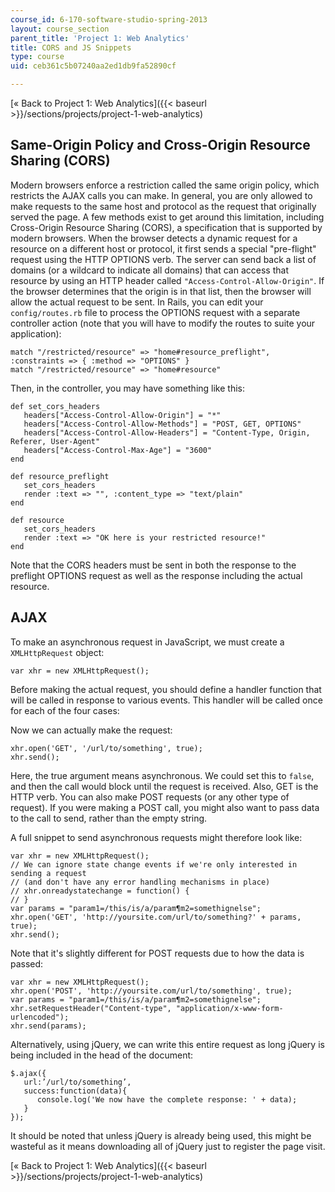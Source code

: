 ```yaml
---
course_id: 6-170-software-studio-spring-2013
layout: course_section
parent_title: 'Project 1: Web Analytics'
title: CORS and JS Snippets
type: course
uid: ceb361c5b07240aa2ed1db9fa52890cf

---
```


[« Back to Project 1: Web Analytics]({{< baseurl >}}/sections/projects/project-1-web-analytics)

Same-Origin Policy and Cross-Origin Resource Sharing (CORS)
-----------------------------------------------------------

Modern browsers enforce a restriction called the same origin policy, which restricts the AJAX calls you can make. In general, you are only allowed to make requests to the same host and protocol as the request that originally served the page. A few methods exist to get around this limitation, including Cross-Origin Resource Sharing (CORS), a specification that is supported by modern browsers. When the browser detects a dynamic request for a resource on a different host or protocol, it first sends a special "pre-flight" request using the HTTP OPTIONS verb. The server can send back a list of domains (or a wildcard to indicate all domains) that can access that resource by using an HTTP header called `"Access-Control-Allow-Origin"`. If the browser determines that the origin is in that list, then the browser will allow the actual request to be sent. In Rails, you can edit your `config/routes.rb` file to process the OPTIONS request with a separate controller action (note that you will have to modify the routes to suite your application):

```
match "/restricted/resource" => "home#resource_preflight", :constraints => { :method => "OPTIONS" }
match "/restricted/resource" => "home#resource"
```

Then, in the controller, you may have something like this:

```
def set_cors_headers
   headers["Access-Control-Allow-Origin"] = "*"
   headers["Access-Control-Allow-Methods"] = "POST, GET, OPTIONS"
   headers["Access-Control-Allow-Headers"] = "Content-Type, Origin, Referer, User-Agent"
   headers["Access-Control-Max-Age"] = "3600"
end
```

```
def resource_preflight
   set_cors_headers
   render :text => "", :content_type => "text/plain"
end
```

```
def resource
   set_cors_headers
   render :text => "OK here is your restricted resource!"
end
```

Note that the CORS headers must be sent in both the response to the preflight OPTIONS request as well as the response including the actual resource.

AJAX
----

To make an asynchronous request in JavaScript, we must create a `XMLHttpRequest` object:

```
var xhr = new XMLHttpRequest();
```

Before making the actual request, you should define a handler function that will be called in response to various events. This handler will be called once for each of the four cases:

Now we can actually make the request:

```
xhr.open('GET', '/url/to/something', true);
xhr.send();
```

Here, the true argument means asynchronous. We could set this to `false`, and then the call would block until the request is received. Also, GET is the HTTP verb. You can also make POST requests (or any other type of request). If you were making a POST call, you might also want to pass data to the call to send, rather than the empty string.

A full snippet to send asynchronous requests might therefore look like:

```
var xhr = new XMLHttpRequest();
// We can ignore state change events if we're only interested in sending a request
// (and don't have any error handling mechanisms in place)
// xhr.onreadystatechange = function() {
// }
var params = "param1=/this/is/a/param¶m2=somethignelse";
xhr.open('GET', 'http://yoursite.com/url/to/something?' + params, true);
xhr.send();
```

Note that it's slightly different for POST requests due to how the data is passed:

```
var xhr = new XMLHttpRequest();
xhr.open('POST', 'http://yoursite.com/url/to/something', true);
var params = "param1=/this/is/a/param¶m2=somethignelse";
xhr.setRequestHeader("Content-type", "application/x-www-form-urlencoded");
xhr.send(params);
```

Alternatively, using jQuery, we can write this entire request as long jQuery is being included in the head of the document:

```
$.ajax({
   url:’/url/to/something’,
   success:function(data){
      console.log('We now have the complete response: ' + data);
   }
});
```

It should be noted that unless jQuery is already being used, this might be wasteful as it means downloading all of jQuery just to register the page visit.

[« Back to Project 1: Web Analytics]({{< baseurl >}}/sections/projects/project-1-web-analytics)